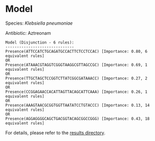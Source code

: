 
# Model

Species: *Klebsiella pneumoniae*

Antibiotic: Aztreonam

```
Model (Disjunction - 6 rules):
------------------------------
Presence(ATTCCATCTGCAGATGCCACTTCTCCTCCAC) [Importance: 0.80, 6 equivalent rules]
OR
Presence(ATAAACGTAGGTCGGGTAAGGCGTTAGCCGC) [Importance: 0.69, 1 equivalent rules]
OR
Presence(TTGCTAGCTCCGGTCTTATCGGCGATAAACC) [Importance: 0.27, 2 equivalent rules]
OR
Presence(CCGGAGAACCACATTAGTTACAGCATTCAAA) [Importance: 0.26, 1 equivalent rules]
OR
Presence(AAAGTAACGCGGTGGTTAATATCCTGTACCC) [Importance: 0.13, 14 equivalent rules]
OR
Presence(AGGAGGGGCAGCTGACGGTACAGCGGCCGGG) [Importance: 0.43, 18 equivalent rules]

```

For details, please refer to the [results directory](../../../../../results/scm_b/klebsiella%20pneumoniae/aztreonam/repeat_5/).


